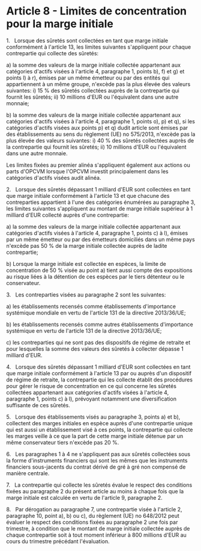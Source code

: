 # Article 8 - Limites de concentration pour la marge initiale


1.   Lorsque des sûretés sont collectées en tant que marge initiale conformément à l'article 13, les limites suivantes s'appliquent pour chaque contrepartie qui collecte des sûretés:

a) la somme des valeurs de la marge initiale collectée appartenant aux catégories d'actifs visées à l'article 4, paragraphe 1, points b), f) et g) et points l) à r), émises par un même émetteur ou par des entités qui appartiennent à un même groupe, n'excède pas la plus élevée des valeurs suivantes: i) 15 % des sûretés collectées auprès de la contrepartie qui fournit les sûretés; ii) 10 millions d'EUR ou l'équivalent dans une autre monnaie;

b) la somme des valeurs de la marge initiale collectée appartenant aux catégories d'actifs visées à l'article 4, paragraphe 1, points o), p) et q), si les catégories d'actifs visées aux points p) et q) dudit article sont émises par des établissements au sens du règlement (UE) no 575/2013, n'excède pas la plus élevée des valeurs suivantes: i) 40 % des sûretés collectées auprès de la contrepartie qui fournit les sûretés; ii) 10 millions d'EUR ou l'équivalent dans une autre monnaie.

Les limites fixées au premier alinéa s'appliquent également aux actions ou parts d'OPCVM lorsque l'OPCVM investit principalement dans les catégories d'actifs visées audit alinéa.

2.   Lorsque des sûretés dépassant 1 milliard d'EUR sont collectées en tant que marge initiale conformément à l'article 13 et que chacune des contreparties appartient à l'une des catégories énumérées au paragraphe 3, les limites suivantes s'appliquent au montant de marge initiale supérieur à 1 milliard d'EUR collecté auprès d'une contrepartie:

a) la somme des valeurs de la marge initiale collectée appartenant aux catégories d'actifs visées à l'article 4, paragraphe 1, points c) à l), émises par un même émetteur ou par des émetteurs domiciliés dans un même pays n'excède pas 50 % de la marge initiale collectée auprès de ladite contrepartie;

b) Lorsque la marge initiale est collectée en espèces, la limite de concentration de 50 % visée au point a) tient aussi compte des expositions au risque liées à la détention de ces espèces par le tiers détenteur ou le conservateur.

3.   Les contreparties visées au paragraphe 2 sont les suivantes:

a) les établissements recensés comme établissements d'importance systémique mondiale en vertu de l'article 131 de la directive 2013/36/UE;

b) les établissements recensés comme autres établissements d'importance systémique en vertu de l'article 131 de la directive 2013/36/UE;

c) les contreparties qui ne sont pas des dispositifs de régime de retraite et pour lesquelles la somme des valeurs des sûretés à collecter dépasse 1 milliard d'EUR.

4.   Lorsque des sûretés dépassant 1 milliard d'EUR sont collectées en tant que marge initiale conformément à l'article 13 par ou auprès d'un dispositif de régime de retraite, la contrepartie qui les collecte établit des procédures pour gérer le risque de concentration en ce qui concerne les sûretés collectées appartenant aux catégories d'actifs visées à l'article 4, paragraphe 1, points c) à l), prévoyant notamment une diversification suffisante de ces sûretés.

5.   Lorsque des établissements visés au paragraphe 3, points a) et b), collectent des marges initiales en espèce auprès d'une contrepartie unique qui est aussi un établissement visé à ces points, la contrepartie qui collecte les marges veille à ce que la part de cette marge initiale détenue par un même conservateur tiers n'excède pas 20 %.

6.   Les paragraphes 1 à 4 ne s'appliquent pas aux sûretés collectées sous la forme d'instruments financiers qui sont les mêmes que les instruments financiers sous-jacents du contrat dérivé de gré à gré non compensé de manière centrale.

7.   La contrepartie qui collecte les sûretés évalue le respect des conditions fixées au paragraphe 2 du présent article au moins à chaque fois que la marge initiale est calculée en vertu de l'article 9, paragraphe 2.

8.   Par dérogation au paragraphe 7, une contrepartie visée à l'article 2, paragraphe 10, point a), b) ou c), du règlement (UE) no 648/2012 peut évaluer le respect des conditions fixées au paragraphe 2 une fois par trimestre, à condition que le montant de marge initiale collectée auprès de chaque contrepartie soit à tout moment inférieur à 800 millions d'EUR au cours du trimestre précédant l'évaluation.
